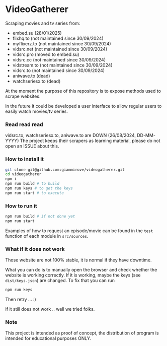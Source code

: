 # VideoGatherer 

Scraping movies and tv series from:
- embed.su (28/01/2025)
- flixhq.to (not maintained since 30/09/2024) 
- myflixerz.to (not maintained since 30/09/2024)
- vidsrc.net (not maintained since 30/09/2024)
- vidsrc.pro (moved to embed.su)
- vidsrc.cc (not maintained since 30/09/2024)
- vidstream.to (not maintained since 30/09/2024)
- vidsrc.to (not maintained since 30/09/2024)
- aniwave.to (dead)
- watchseriesx.to (dead)

At the moment the purpose of this repository is to expose methods used 
to scrape websites.

In the future it could be developed a user interface to allow regular users
to easily watch movies/tv series.

### Read read read

vidsrc.to, watchseriesx.to, aniwave.to are DOWN (26/08/2024, DD-MM-YYYY)
The project keeps their scrapers as learning material, please do not open an ISSUE about this.

### How to install it

```sh
git clone git@github.com:giammirove/videogatherer.git
cd videogatherer
npm i
npm run build # to build
npm run keys # to get the keys
npm run start # to execute
```

### How to run it

```sh
npm run build # if not done yet
npm run start
```

Examples of how to request an episode/movie can be found in the `test` function
of each module in `src/sources`.

### What if it does not work

Those website are not 100% stable, it is normal if they have downtime.

What you can do is to manually open the browser and check whether the website 
is working correctly.
If it is working, maybe the keys (see `dist/keys.json`) are changed.
To fix that you can run
```sh
npm run keys
```
Then retry ... :)

If it still does not work .. well we tried folks.

### Note

This project is intended as proof of concept, 
the distribution of program is intended for educational purposes ONLY.
